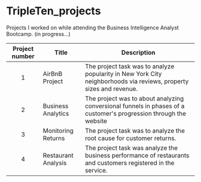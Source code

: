 # TripleTen_projects
Projects I worked on while attending the Business Intelligence Analyst Bootcamp. (in progress...)


| Project number | Title | Description |
| :-----------: | ----------- |----------- |
| 1 | AirBnB Project| The project task was to analyze popularity in New York City neighborhoods via reviews, property sizes and revenue. |
| 2 | Business Analytics | The project was to about analyzing conversional funnels in phases of a customer's progression through the website |
| 3 | Monitoring Returns | The project task was to analyze the root cause for customer returns. | 
| 4 | Restaurant Analysis | The project task was analyze the business performance of restaurants and customers registered in the service. | 

